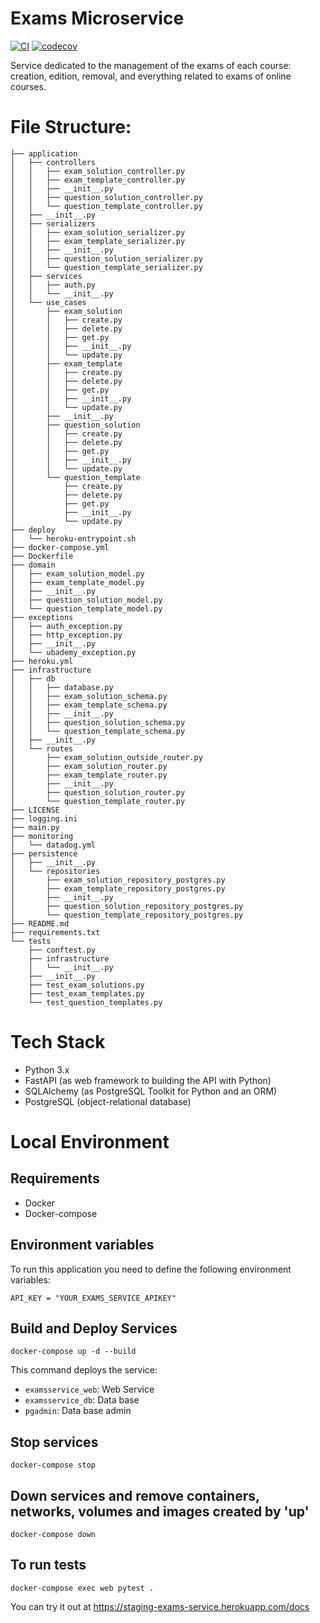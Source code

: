 # Exams Microservice

[![CI](https://github.com/Ubademy-G3/exams.service/actions/workflows/default.yml/badge.svg)](https://github.com/Ubademy-G3/exams.service/actions/workflows/default.yml)
[![codecov](https://codecov.io/gh/Ubademy-G3/exams.service/branch/main/graph/badge.svg?token=A3547H62WC)](https://codecov.io/gh/Ubademy-G3/exams.service)

Service dedicated to the management of the exams of each course: creation, edition, removal, and everything related to exams of online courses.

# File Structure:
```tree
├── application
│   ├── controllers
│   │   ├── exam_solution_controller.py
│   │   ├── exam_template_controller.py
│   │   ├── __init__.py
│   │   ├── question_solution_controller.py
│   │   └── question_template_controller.py
│   ├── __init__.py
│   ├── serializers
│   │   ├── exam_solution_serializer.py
│   │   ├── exam_template_serializer.py
│   │   ├── __init__.py
│   │   ├── question_solution_serializer.py
│   │   └── question_template_serializer.py
│   ├── services
│   │   ├── auth.py
│   │   └── __init__.py
│   └── use_cases
│       ├── exam_solution
│       │   ├── create.py
│       │   ├── delete.py
│       │   ├── get.py
│       │   ├── __init__.py
│       │   └── update.py
│       ├── exam_template
│       │   ├── create.py
│       │   ├── delete.py
│       │   ├── get.py
│       │   ├── __init__.py
│       │   └── update.py
│       ├── __init__.py
│       ├── question_solution
│       │   ├── create.py
│       │   ├── delete.py
│       │   ├── get.py
│       │   ├── __init__.py
│       │   └── update.py
│       └── question_template
│           ├── create.py
│           ├── delete.py
│           ├── get.py
│           ├── __init__.py
│           └── update.py
├── deploy
│   └── heroku-entrypoint.sh
├── docker-compose.yml
├── Dockerfile
├── domain
│   ├── exam_solution_model.py
│   ├── exam_template_model.py
│   ├── __init__.py
│   ├── question_solution_model.py
│   └── question_template_model.py
├── exceptions
│   ├── auth_exception.py
│   ├── http_exception.py
│   ├── __init__.py
│   └── ubademy_exception.py
├── heroku.yml
├── infrastructure
│   ├── db
│   │   ├── database.py
│   │   ├── exam_solution_schema.py
│   │   ├── exam_template_schema.py
│   │   ├── __init__.py
│   │   ├── question_solution_schema.py
│   │   └── question_template_schema.py
│   ├── __init__.py
│   └── routes
│       ├── exam_solution_outside_router.py
│       ├── exam_solution_router.py
│       ├── exam_template_router.py
│       ├── __init__.py
│       ├── question_solution_router.py
│       └── question_template_router.py
├── LICENSE
├── logging.ini
├── main.py
├── monitoring
│   └── datadog.yml
├── persistence
│   ├── __init__.py
│   └── repositories
│       ├── exam_solution_repository_postgres.py
│       ├── exam_template_repository_postgres.py
│       ├── __init__.py
│       ├── question_solution_repository_postgres.py
│       └── question_template_repository_postgres.py
├── README.md
├── requirements.txt
└── tests
    ├── conftest.py
    ├── infrastructure
    │   └── __init__.py
    ├── __init__.py
    ├── test_exam_solutions.py
    ├── test_exam_templates.py
    └── test_question_templates.py
```

# Tech Stack

* Python 3.x
* FastAPI (as web framework to building the API with Python)
* SQLAlchemy (as PostgreSQL Toolkit for Python and an ORM)
* PostgreSQL (object-relational database)


# Local Environment 

## Requirements 

* Docker
* Docker-compose

## Environment variables

To run this application you need to define the following environment variables:

```
API_KEY = "YOUR_EXAMS_SERVICE_APIKEY"
```

## Build and Deploy Services

```docker-compose up -d --build```

This command deploys the service:

* `examsservice_web`: Web Service
* `examsservice_db`: Data base
* `pgadmin`: Data base admin

## Stop services

```docker-compose stop```

## Down services and remove containers, networks, volumes and images created by 'up'

```docker-compose down```

## To run tests

```docker-compose exec web pytest .```


You can try it out at <https://staging-exams-service.herokuapp.com/docs>
